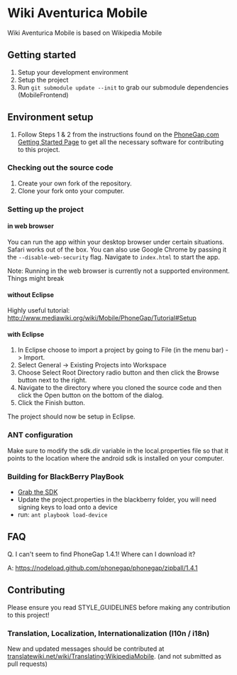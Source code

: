 # Wiki Aventurica Mobile

Wiki Aventurica Mobile is based on Wikipedia Mobile

## Getting started

1. Setup your development environment
2. Setup the project
3. Run `git submodule update --init` to grab our submodule dependencies (MobileFrontend)

## Environment setup

1. Follow Steps 1 & 2 from the instructions found on the [PhoneGap.com Getting Started Page][phonegap-gettingstarted] to get all the necessary software for contributing to this project.

### Checking out the source code

1. Create your own fork of the repository.
2. Clone your fork onto your computer.
                            
### Setting up the project

#### in web browser
You can run the app within your desktop browser under certain situations. Safari works out of the box. You can also use Google Chrome by passing it the `--disable-web-security` flag. Navigate to `index.html` to start the app. 

Note: Running in the web browser is currently not a supported environment. Things might break

#### without Eclipse

Highly useful tutorial:
http://www.mediawiki.org/wiki/Mobile/PhoneGap/Tutorial#Setup

#### with Eclipse

1. In Eclipse choose to import a project by going to File (in the menu bar) -> Import.
2. Select General -> Existing Projects into Workspace	
3. Choose Select Root Directory radio button and then click the Browse button next to the right. 
4. Navigate to the directory where you cloned the source code and then click the Open button on the bottom of the dialog.
5. Click the Finish button.

The project should now be setup in Eclipse.

### ANT configuration

Make sure to modify the sdk.dir variable in the local.properties file so that it points to the location where the android sdk is installed on your computer.

### Building for BlackBerry PlayBook

- [Grab the SDK][playbook-sdk]
- Update the project.properties in the blackberry folder, you will need signing keys to load onto a device
- run: `ant playbook load-device`

## FAQ
                    
Q. I can&#39;t seem to find PhoneGap 1.4.1! Where can I download it?

A: https://nodeload.github.com/phonegap/phonegap/zipball/1.4.1

## Contributing
Please ensure you read STYLE_GUIDELINES before making any contribution to this project!

### Translation, Localization, Internationalization (l10n / i18n)

New and updated messages should be contributed at [translatewiki.net/wiki/Translating:WikipediaMobile][Translating-WikipediaMobile]. (and not submitted as pull requests)

[phonegap-gettingstarted]: http://www.phonegap.com/start
[playbook-sdk]: https://bdsc.webapps.blackberry.com/html5/download/sdk
[Translating-WikipediaMobile]: https://translatewiki.net/wiki/Translating:WikipediaMobile

